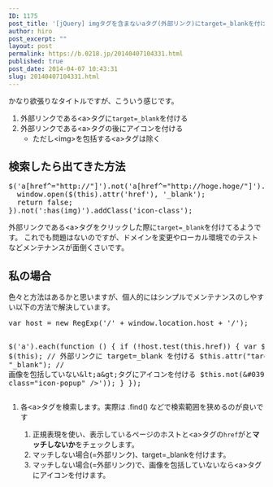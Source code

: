 ```yaml
---
ID: 1175
post_title: '[jQuery] imgタグを含まないaタグ(外部リンク)にtarget=_blankを付けてアイコンを表示する方法'
author: hiro
post_excerpt: ""
layout: post
permalink: https://b.0218.jp/20140407104331.html
published: true
post_date: 2014-04-07 10:43:31
slug: 20140407104331.html
---
```

かなり欲張りなタイトルですが、こういう感じです。
<ol>
  <li>外部リンクである&lt;a&gt;タグに<code>target=_blank</code>を付ける</li>
  <li>外部リンクである&lt;a&gt;タグの後にアイコンを付ける
    <ul>
      <li>ただし&lt;img&gt;を包括する&lt;a&gt;タグは除く</li>
    </ul>
  </li>
</ol>
<!--more-->
<h2>検索したら出てきた方法</h2>
<pre class="prettyprint linenums lang-js">$('a[href^="http://"]').not('a[href^="http://hoge.hoge/"]').click(function(){
  window.open($(this).attr('href'), '_blank');
  return false;
}).not(':has(img)').addClass('icon-class');
</pre>
外部リンクである&lt;a&gt;タグをクリックした際に<code>target=_blank</code>を付けてるようです。
これでも問題はないのですが、ドメインを変更やローカル環境でのテストなどメンテナンスが面倒くさいです。

<h2>私の場合</h2>
色々と方法はあるかと思いますが、個人的にはシンプルでメンテナンスのしやすい以下の方法で解決しています。
<pre class="prettyprint linenums lang-js">
var host = new RegExp(&#039;/&#039; + window.location.host + &#039;/&#039;);

$(&#039;a&#039;).each(function () {
  if (!host.test(this.href)) {
    var $this = $(this);
    // 外部リンクに target=_blank を付ける
    $this.attr(&quot;target&quot;, &quot;_blank&quot;);
    // 画像を包括していない&amp;lt;a&amp;gt;タグにアイコンを付ける
    $this.not(&#039;:has(img)&#039;).append($.parseHTML(&#039;&lt;span class=&quot;icon-popup&quot; /&gt;&#039;));
  }
});
</pre>
<ol>
  <li>各&lt;a&gt;タグを検索します。<span class="text-muted">実際は .find() などで検索範囲を狭めるのが良いです</span></li>
  <ol>
    <li>正規表現を使い、表示しているページのホストと&lt;a&gt;タグの<code>href</code>がと<strong>マッチしないか</strong>をチェックします。</li>
    <li>マッチしない場合(=外部リンク)、target=_blankを付けます。</li>
    <li>マッチしない場合(=外部リンク)で、画像を包括していないなら&lt;a&gt;タグにアイコンを付けます。</li>
  </ol>
</ol>